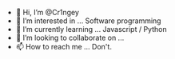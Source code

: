 - 👋 Hi, I’m @Cr1ngey
- 👀 I’m interested in ... Software programming
- 🌱 I’m currently learning ... Javascript / Python
- 💞️ I’m looking to collaborate on ...
- 📫 How to reach me ... Don't.

<!---
Cr1ngey/Cr1ngey is a ✨ special ✨ repository because its `README.md` (this file) appears on your GitHub profile.
You can click the Preview link to take a look at your changes.
--->
